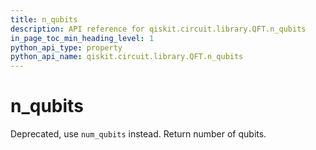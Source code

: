 ```yaml
---
title: n_qubits
description: API reference for qiskit.circuit.library.QFT.n_qubits
in_page_toc_min_heading_level: 1
python_api_type: property
python_api_name: qiskit.circuit.library.QFT.n_qubits
---
```


# n\_qubits

Deprecated, use `num_qubits` instead. Return number of qubits.

